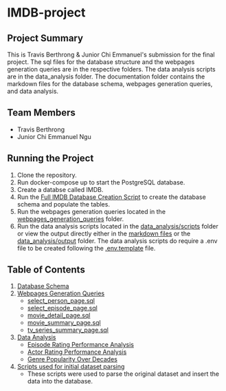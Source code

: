 # IMDB-project

## Project Summary
This is Travis Berthrong & Junior Chi Emmanuel's submission for the final project. The sql files for the database structure and the webpages generation queries are in the respective folders. The data analysis scripts are in the data_analysis folder. The documentation folder contains the markdown files for the database schema, webpages generation queries, and data analysis.

## Team Members
- Travis Berthrong
- Junior Chi Emmanuel Ngu

## Running the Project
1. Clone the repository.
2. Run docker-compose up to start the PostgreSQL database.
3. Create a databse called IMDB.
4. Run the [Full IMDB Database Creation Script](./schema/Full%20IMDB%20database%20backup.zip) to create the database schema and populate the tables.
5. Run the webpages generation queries located in the [webpages_generation_queries](./webpages_generation_queries) folder.
6. Run the data analysis scripts located in the [data_analysis/scripts](./data_analysis/scripts) folder or view the output directly either in the [markdown files](./documentation/data_analysis.md) or the [data_analysis/output](./data_analysis/output) folder. The data analysis scripts do require a .env file to be created following the [.env.template](./.env.template) file.
 
## Table of Contents

1. [Database Schema](documentation/database_schema.md)
2. [Webpages Generation Queries](documentation/webpages_generation_queries.md)
   - [select_person_page.sql](webpages_generation_queries/select_person_page.sql)
   - [select_episode_page.sql](webpages_generation_queries/select_episode_page.sql)
   - [movie_detail_page.sql](webpages_generation_queries/movie_detail_page.sql)
   - [movie_summary_page.sql](webpages_generation_queries/movie_summary_page.sql)
   - [tv_series_summary_page.sql](webpages_generation_queries/tv_series_summary_page.sql)
3. [Data Analysis](documentation/data_analysis.md)
   - [Episode Rating Performance Analysis](data_analysis/scripts/episode_rating_performance.py)
   - [Actor Rating Performance Analysis](data_analysis/scripts/actor_rating_performance.py)
   - [Genre Popularity Over Decades](data_analysis/scripts/most_popular_genre_overtime.py)
4. [Scripts used for initial dataset parsing](./data_insertion_scripts/)
   - These scripts were used to parse the original dataset and insert the data into the database.


